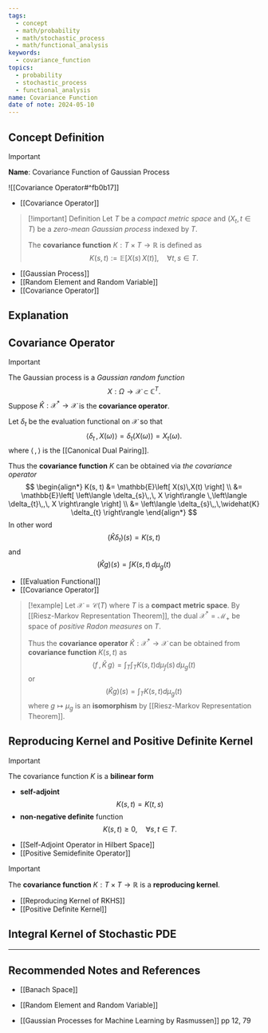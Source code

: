 ```yaml
---
tags:
  - concept
  - math/probability
  - math/stochastic_process
  - math/functional_analysis
keywords:
  - covariance_function
topics:
  - probability
  - stochastic_process
  - functional_analysis
name: Covariance Function
date of note: 2024-05-10
---
```


## Concept Definition

>[!important]
>**Name**:  Covariance Function of Gaussian Process

![[Covariance Operator#^fb0b17]]

- [[Covariance Operator]]

>[!important] Definition
>Let $T$ be a *compact metric space* and $(X_{t}, t\in T)$ be a *zero-mean Gaussian process* indexed by $T$.
>
>The **covariance function** $K: T \times T \to \mathbb{R}$ is defined as
>$$
>K(s, t) := \mathbb{E}\left[  X(s)\,X(t) \right], \quad \forall t, s\in T.
>$$ 

- [[Gaussian Process]]
- [[Random Element and Random Variable]]
- [[Covariance Operator]]


## Explanation


## Covariance Operator 

>[!important]
>The Gaussian process is a *Gaussian random function* $$X: \Omega \to \mathcal{X} \subset \mathbb{C}^{T}.$$ Suppose $\widehat{K}: \mathcal{X}^{*} \to \mathcal{X}$ is the **covariance operator**.
>
>Let $\delta_{t}$ be the evaluation functional on $\mathcal{X}$ so that $$\left\langle  \delta_{t}\,,\, X(\omega)   \right\rangle = \delta_{t}(X(\omega))= X_{t}(\omega).$$
>where $\left\langle  \,,\,    \right\rangle$ is the [[Canonical Dual Pairing]].
>
>Thus the **covariance function** $K$ can be obtained via *the covariance operator*
>$$
>\begin{align*}
>K(s, t) &=  \mathbb{E}\left[  X(s)\,X(t) \right] \\
>&= \mathbb{E}\left[ \left\langle  \delta_{s}\,,\, X   \right\rangle  \,\left\langle  \delta_{t}\,,\, X   \right\rangle \right] \\
>&=  \left\langle   \delta_{s}\,,\,\widehat{K} \delta_{t}   \right\rangle
\end{align*}
>$$
>In other word
>$$
>(\widehat{K} \delta_{t})(s) = K(s, t)
>$$
>and
>$$
>(\widehat{K}g)(s) = \int K(s, t)\, d\mu_{g}(t)
>$$

- [[Evaluation Functional]]
- [[Covariance Operator]]

>[!example]
>Let $\mathcal{X}= \mathcal{C}(T)$ where $T$ is a **compact metric space**. By [[Riesz-Markov Representation Theorem]], the dual $\mathcal{X}^{*}= \mathcal{M}_{+}$ be space of *positive Radon measures* on $T$.
>
>Thus the **covariance operator** $\widehat{K}: \mathcal{X}^{*}\to \mathcal{X}$ can be obtained from **covariance function** $K(s, t)$ as
>$$
>\left\langle  f\,,\,\widehat{K}\,g  \right\rangle = \int_{T}\int_{T}K(s,t)d\mu_{f}(s)\,d\mu_{g}(t)
>$$
>or
>$$
>(\widehat{K}g)(s) = \int_{T}K(s,t)d\mu_{g}(t)
>$$
>where $g \mapsto \mu_{g}$ is an **isomorphism** by [[Riesz-Markov Representation Theorem]].


## Reproducing Kernel and Positive Definite Kernel


>[!important]
>The covariance function $K$ is a **bilinear form**
>- **self-adjoint** $$K(s, t) = K(t, s)$$
>- **non-negative definite** function $$K(s,t) \ge 0, \quad \forall s, t \in T.$$

- [[Self-Adjoint Operator in Hilbert Space]]
- [[Positive Semidefinite Operator]]

>[!important]
>The **covariance function** $K: T \times T\to \mathbb{R}$ is a **reproducing kernel**.

- [[Reproducing Kernel of RKHS]]
- [[Positive Definite Kernel]]

## Integral Kernel of Stochastic PDE






-----------
##  Recommended Notes and References

- [[Banach Space]]
- [[Random Element and Random Variable]]


- [[Gaussian Processes for Machine Learning by Rasmussen]] pp 12, 79